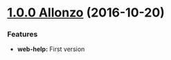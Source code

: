 <a name="1.0.0"></a>

# [1.0.0 Allonzo](https://github.com/CodeCorico/allons-y-web-help/releases/tag/1.0.0) (2016-10-20)


### Features

* **web-help:** First version

